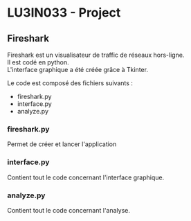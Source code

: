 # LU3IN033 - Project
## Fireshark

Fireshark est un visualisateur de traffic de réseaux hors-ligne.  
Il est codé en python.  
L'interface graphique a été créée grâce à Tkinter.

Le code est composé des fichiers suivants :
- fireshark.py
- interface.py
- analyze.py

### fireshark.py

Permet de créer et lancer l'application

### interface.py

Contient tout le code concernant l'interface graphique.

### analyze.py

Contient tout le code concernant l'analyse.